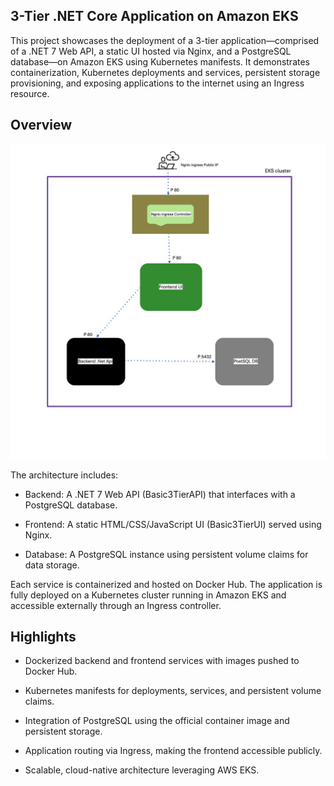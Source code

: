 ## 3-Tier .NET Core Application on Amazon EKS

This project showcases the deployment of a 3-tier application—comprised of a .NET 7 Web API, a static UI hosted via Nginx, and a PostgreSQL database—on Amazon EKS using Kubernetes manifests. It demonstrates containerization, Kubernetes deployments and services, persistent storage provisioning, and exposing applications to the internet using an Ingress resource.

## Overview

![Architecture](./architecture/project2.jpeg)

The architecture includes:

- Backend: A .NET 7 Web API (Basic3TierAPI) that interfaces with a PostgreSQL database.

- Frontend: A static HTML/CSS/JavaScript UI (Basic3TierUI) served using Nginx.

- Database: A PostgreSQL instance using persistent volume claims for data storage.

Each service is containerized and hosted on Docker Hub. The application is fully deployed on a Kubernetes cluster running in Amazon EKS and accessible externally through an Ingress controller.

## Highlights

- Dockerized backend and frontend services with images pushed to Docker Hub.

- Kubernetes manifests for deployments, services, and persistent volume claims.

- Integration of PostgreSQL using the official container image and persistent storage.

- Application routing via Ingress, making the frontend accessible publicly.

- Scalable, cloud-native architecture leveraging AWS EKS.